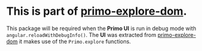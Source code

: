 # This is part of [primo-explore-dom](https://github.com/mehmetc/primo-explore-dom).

This package will be required when the __Primo UI__ is run in debug mode with `angular.reloadWithDebugInfo()`.
The __UI__ was extracted from [primo-explore-dom](https://github.com/mehmetc/primo-explore-dom) it makes  use of the `Primo.explore` functions.
